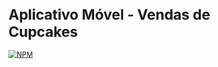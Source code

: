 # Aplicativo Móvel - Vendas de Cupcakes 
[![NPM](https://img.shields.io/npm/l/react)](https://github.com/SoftwareSistems/meu-repositorio/readme) 
